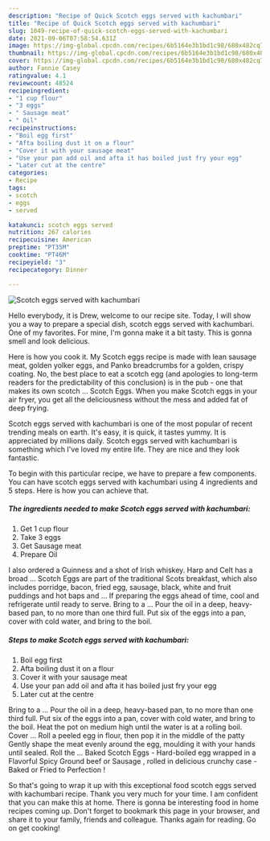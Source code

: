 ```yaml
---
description: "Recipe of Quick Scotch eggs served with kachumbari"
title: "Recipe of Quick Scotch eggs served with kachumbari"
slug: 1049-recipe-of-quick-scotch-eggs-served-with-kachumbari
date: 2021-09-06T07:58:54.631Z
image: https://img-global.cpcdn.com/recipes/6b5164e3b1bd1c98/680x482cq70/scotch-eggs-served-with-kachumbari-recipe-main-photo.jpg
thumbnail: https://img-global.cpcdn.com/recipes/6b5164e3b1bd1c98/680x482cq70/scotch-eggs-served-with-kachumbari-recipe-main-photo.jpg
cover: https://img-global.cpcdn.com/recipes/6b5164e3b1bd1c98/680x482cq70/scotch-eggs-served-with-kachumbari-recipe-main-photo.jpg
author: Fannie Casey
ratingvalue: 4.1
reviewcount: 48524
recipeingredient:
- "1 cup flour"
- "3 eggs"
- " Sausage meat"
- " Oil"
recipeinstructions:
- "Boil egg first"
- "Afta boiling dust it on a flour"
- "Cover it with your sausage meat"
- "Use your pan add oil and afta it has boiled just fry your egg"
- "Later cut at the centre"
categories:
- Recipe
tags:
- scotch
- eggs
- served

katakunci: scotch eggs served 
nutrition: 267 calories
recipecuisine: American
preptime: "PT35M"
cooktime: "PT46M"
recipeyield: "3"
recipecategory: Dinner

---
```



![Scotch eggs served with kachumbari](https://img-global.cpcdn.com/recipes/6b5164e3b1bd1c98/680x482cq70/scotch-eggs-served-with-kachumbari-recipe-main-photo.jpg)

Hello everybody, it is Drew, welcome to our recipe site. Today, I will show you a way to prepare a special dish, scotch eggs served with kachumbari. One of my favorites. For mine, I'm gonna make it a bit tasty. This is gonna smell and look delicious.

Here is how you cook it. My Scotch eggs recipe is made with lean sausage meat, golden yolker eggs, and Panko breadcrumbs for a golden, crispy coating. No, the best place to eat a scotch egg (and apologies to long-term readers for the predictability of this conclusion) is in the pub - one that makes its own scotch … Scotch Eggs. When you make Scotch eggs in your air fryer, you get all the deliciousness without the mess and added fat of deep frying.

Scotch eggs served with kachumbari is one of the most popular of recent trending meals on earth. It's easy, it is quick, it tastes yummy. It is appreciated by millions daily. Scotch eggs served with kachumbari is something which I've loved my entire life. They are nice and they look fantastic.


To begin with this particular recipe, we have to prepare a few components. You can have scotch eggs served with kachumbari using 4 ingredients and 5 steps. Here is how you can achieve that.

<!--inarticleads1-->

##### The ingredients needed to make Scotch eggs served with kachumbari:

1. Get 1 cup flour
1. Take 3 eggs
1. Get  Sausage meat
1. Prepare  Oil


I also ordered a Guinness and a shot of Irish whiskey. Harp and Celt has a broad … Scotch Eggs are part of the traditional Scots breakfast, which also includes porridge, bacon, fried egg, sausage, black, white and fruit puddings and hot baps and … If preparing the eggs ahead of time, cool and refrigerate until ready to serve. Bring to a … Pour the oil in a deep, heavy-based pan, to no more than one third full. Put six of the eggs into a pan, cover with cold water, and bring to the boil. 

<!--inarticleads2-->

##### Steps to make Scotch eggs served with kachumbari:

1. Boil egg first
1. Afta boiling dust it on a flour
1. Cover it with your sausage meat
1. Use your pan add oil and afta it has boiled just fry your egg
1. Later cut at the centre


Bring to a … Pour the oil in a deep, heavy-based pan, to no more than one third full. Put six of the eggs into a pan, cover with cold water, and bring to the boil. Heat the pot on medium high until the water is at a rolling boil. Cover … Roll a peeled egg in flour, then pop it in the middle of the patty Gently shape the meat evenly around the egg, moulding it with your hands until sealed. Roll the … Baked Scotch Eggs - Hard-boiled egg wrapped in a Flavorful Spicy Ground beef or Sausage , rolled in delicious crunchy case - Baked or Fried to Perfection ! 

So that's going to wrap it up with this exceptional food scotch eggs served with kachumbari recipe. Thank you very much for your time. I am confident that you can make this at home. There is gonna be interesting food in home recipes coming up. Don't forget to bookmark this page in your browser, and share it to your family, friends and colleague. Thanks again for reading. Go on get cooking!

